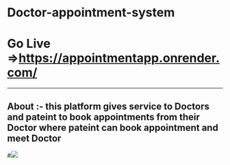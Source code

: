 # Doctor-appointment-system
# Go Live =>https://appointmentapp.onrender.com/
---
About :- this platform gives service to Doctors and pateint to book appointments  from their Doctor where pateint can book appointment and meet Doctor
--
#<img src="http://127.0.0.1:5500/prashant174..github.io/images/Screenshot%20(32).png" />
